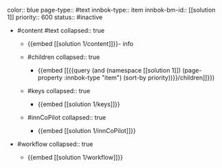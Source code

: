 color:: blue
page-type:: #text
innbok-type:: item
innbok-bm-id:: [[solution 1]]
priority:: 600
status:: #inactive

- #content #text
  collapsed:: true
	- {{embed [[solution 1/content]]}}- info
  - #children
    collapsed:: true
	  - {{embed [[{{query (and (namespace [[solution 1]]) (page-property :innbok-type "item") (sort-by priority))}}/children]]}})

  - #keys
    collapsed:: true
	  - {{embed [[solution 1/keys]]}}
  - #innCoPilot
    collapsed:: true
	  - {{embed [[solution 1/innCoPilot]]}}

- #workflow
  collapsed:: true
	- {{embed [[solution 1/workflow]]}}

